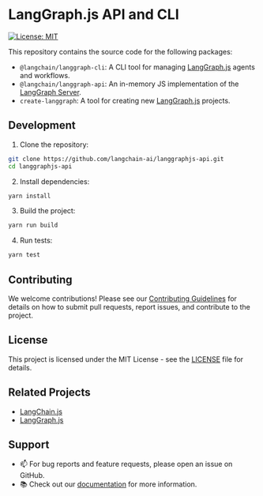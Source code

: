 # LangGraph.js API and CLI

[![License: MIT](https://img.shields.io/badge/License-MIT-yellow.svg)](https://opensource.org/licenses/MIT)

This repository contains the source code for the following packages:

- `@langchain/langgraph-cli`: A CLI tool for managing [LangGraph.js](https://github.com/langchain-ai/langgraphjs) agents and workflows.
- `@langchain/langgraph-api`: An in-memory JS implementation of the [LangGraph Server](https://langchain-ai.github.io/langgraph/concepts/langgraph_server/).
- `create-langgraph`: A tool for creating new [LangGraph.js](https://github.com/langchain-ai/langgraphjs) projects.

## Development

1. Clone the repository:

```bash
git clone https://github.com/langchain-ai/langgraphjs-api.git
cd langgraphjs-api
```

2. Install dependencies:

```bash
yarn install
```

3. Build the project:

```bash
yarn run build
```

4. Run tests:

```bash
yarn test
```

## Contributing

We welcome contributions! Please see our [Contributing Guidelines](CONTRIBUTING.md) for details on how to submit pull requests, report issues, and contribute to the project.

## License

This project is licensed under the MIT License - see the [LICENSE](LICENSE) file for details.

## Related Projects

- [LangChain.js](https://github.com/langchain-ai/langchainjs)
- [LangGraph.js](https://github.com/langchain-ai/langgraphjs)

## Support

- 📫 For bug reports and feature requests, please open an issue on GitHub.
- 📚 Check out our [documentation](https://langchain-ai.github.io/langgraph/cloud/reference/cli/) for more information.
